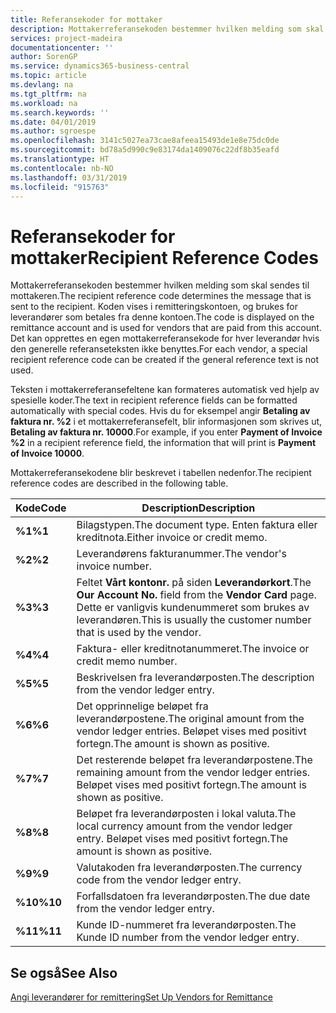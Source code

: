 ```yaml
---
title: Referansekoder for mottaker
description: Mottakerreferansekoden bestemmer hvilken melding som skal sendes til mottakeren. Koden vises i remitteringskontoen, og brukes for leverandører som betales fra denne kontoen.
services: project-madeira
documentationcenter: ''
author: SorenGP
ms.service: dynamics365-business-central
ms.topic: article
ms.devlang: na
ms.tgt_pltfrm: na
ms.workload: na
ms.search.keywords: ''
ms.date: 04/01/2019
ms.author: sgroespe
ms.openlocfilehash: 3141c5027ea73cae8afeea15493de1e8e75dc0de
ms.sourcegitcommit: bd78a5d990c9e83174da1409076c22df8b35eafd
ms.translationtype: HT
ms.contentlocale: nb-NO
ms.lasthandoff: 03/31/2019
ms.locfileid: "915763"
---
```

# <a name="recipient-reference-codes"></a><span data-ttu-id="c4ce0-104">Referansekoder for mottaker</span><span class="sxs-lookup"><span data-stu-id="c4ce0-104">Recipient Reference Codes</span></span>
<span data-ttu-id="c4ce0-105">Mottakerreferansekoden bestemmer hvilken melding som skal sendes til mottakeren.</span><span class="sxs-lookup"><span data-stu-id="c4ce0-105">The recipient reference code determines the message that is sent to the recipient.</span></span> <span data-ttu-id="c4ce0-106">Koden vises i remitteringskontoen, og brukes for leverandører som betales fra denne kontoen.</span><span class="sxs-lookup"><span data-stu-id="c4ce0-106">The code is displayed on the remittance account and is used for vendors that are paid from this account.</span></span> <span data-ttu-id="c4ce0-107">Det kan opprettes en egen mottakerreferansekode for hver leverandør hvis den generelle referanseteksten ikke benyttes.</span><span class="sxs-lookup"><span data-stu-id="c4ce0-107">For each vendor, a special recipient reference code can be created if the general reference text is not used.</span></span>  

<span data-ttu-id="c4ce0-108">Teksten i mottakerreferansefeltene kan formateres automatisk ved hjelp av spesielle koder.</span><span class="sxs-lookup"><span data-stu-id="c4ce0-108">The text in recipient reference fields can be formatted automatically with special codes.</span></span> <span data-ttu-id="c4ce0-109">Hvis du for eksempel angir **Betaling av faktura nr. %2** i et mottakerreferansefelt, blir informasjonen som skrives ut, **Betaling av faktura nr. 10000**.</span><span class="sxs-lookup"><span data-stu-id="c4ce0-109">For example, if you enter **Payment of Invoice %2** in a recipient reference field, the information that will print is **Payment of Invoice 10000**.</span></span>  

<span data-ttu-id="c4ce0-110">Mottakerreferansekodene blir beskrevet i tabellen nedenfor.</span><span class="sxs-lookup"><span data-stu-id="c4ce0-110">The recipient reference codes are described in the following table.</span></span>  

|<span data-ttu-id="c4ce0-111">**Kode**</span><span class="sxs-lookup"><span data-stu-id="c4ce0-111">**Code**</span></span>|<span data-ttu-id="c4ce0-112">Description</span><span class="sxs-lookup"><span data-stu-id="c4ce0-112">Description</span></span>|  
|--------------|---------------------------------------|  
|<span data-ttu-id="c4ce0-113">**%1**</span><span class="sxs-lookup"><span data-stu-id="c4ce0-113">**%1**</span></span>|<span data-ttu-id="c4ce0-114">Bilagstypen.</span><span class="sxs-lookup"><span data-stu-id="c4ce0-114">The document type.</span></span> <span data-ttu-id="c4ce0-115">Enten faktura eller kreditnota.</span><span class="sxs-lookup"><span data-stu-id="c4ce0-115">Either invoice or credit memo.</span></span>|  
|<span data-ttu-id="c4ce0-116">**%2**</span><span class="sxs-lookup"><span data-stu-id="c4ce0-116">**%2**</span></span>|<span data-ttu-id="c4ce0-117">Leverandørens fakturanummer.</span><span class="sxs-lookup"><span data-stu-id="c4ce0-117">The vendor's invoice number.</span></span>|  
|<span data-ttu-id="c4ce0-118">**%3**</span><span class="sxs-lookup"><span data-stu-id="c4ce0-118">**%3**</span></span>|<span data-ttu-id="c4ce0-119">Feltet **Vårt kontonr.** på siden **Leverandørkort**.</span><span class="sxs-lookup"><span data-stu-id="c4ce0-119">The **Our Account No.** field from the **Vendor Card** page.</span></span> <span data-ttu-id="c4ce0-120">Dette er vanligvis kundenummeret som brukes av leverandøren.</span><span class="sxs-lookup"><span data-stu-id="c4ce0-120">This is usually the customer number that is used by the vendor.</span></span>|  
|<span data-ttu-id="c4ce0-121">**%4**</span><span class="sxs-lookup"><span data-stu-id="c4ce0-121">**%4**</span></span>|<span data-ttu-id="c4ce0-122">Faktura- eller kreditnotanummeret.</span><span class="sxs-lookup"><span data-stu-id="c4ce0-122">The invoice or credit memo number.</span></span>|  
|<span data-ttu-id="c4ce0-123">**%5**</span><span class="sxs-lookup"><span data-stu-id="c4ce0-123">**%5**</span></span>|<span data-ttu-id="c4ce0-124">Beskrivelsen fra leverandørposten.</span><span class="sxs-lookup"><span data-stu-id="c4ce0-124">The description from the vendor ledger entry.</span></span>|  
|<span data-ttu-id="c4ce0-125">**%6**</span><span class="sxs-lookup"><span data-stu-id="c4ce0-125">**%6**</span></span>|<span data-ttu-id="c4ce0-126">Det opprinnelige beløpet fra leverandørpostene.</span><span class="sxs-lookup"><span data-stu-id="c4ce0-126">The original amount from the vendor ledger entries.</span></span> <span data-ttu-id="c4ce0-127">Beløpet vises med positivt fortegn.</span><span class="sxs-lookup"><span data-stu-id="c4ce0-127">The amount is shown as positive.</span></span>|  
|<span data-ttu-id="c4ce0-128">**%7**</span><span class="sxs-lookup"><span data-stu-id="c4ce0-128">**%7**</span></span>|<span data-ttu-id="c4ce0-129">Det resterende beløpet fra leverandørpostene.</span><span class="sxs-lookup"><span data-stu-id="c4ce0-129">The remaining amount from the vendor ledger entries.</span></span> <span data-ttu-id="c4ce0-130">Beløpet vises med positivt fortegn.</span><span class="sxs-lookup"><span data-stu-id="c4ce0-130">The amount is shown as positive.</span></span>|  
|<span data-ttu-id="c4ce0-131">**%8**</span><span class="sxs-lookup"><span data-stu-id="c4ce0-131">**%8**</span></span>|<span data-ttu-id="c4ce0-132">Beløpet fra leverandørposten i lokal valuta.</span><span class="sxs-lookup"><span data-stu-id="c4ce0-132">The local currency amount from the vendor ledger entry.</span></span> <span data-ttu-id="c4ce0-133">Beløpet vises med positivt fortegn.</span><span class="sxs-lookup"><span data-stu-id="c4ce0-133">The amount is shown as positive.</span></span>|  
|<span data-ttu-id="c4ce0-134">**%9**</span><span class="sxs-lookup"><span data-stu-id="c4ce0-134">**%9**</span></span>|<span data-ttu-id="c4ce0-135">Valutakoden fra leverandørposten.</span><span class="sxs-lookup"><span data-stu-id="c4ce0-135">The currency code from the vendor ledger entry.</span></span>|  
|<span data-ttu-id="c4ce0-136">**%10**</span><span class="sxs-lookup"><span data-stu-id="c4ce0-136">**%10**</span></span>|<span data-ttu-id="c4ce0-137">Forfallsdatoen fra leverandørposten.</span><span class="sxs-lookup"><span data-stu-id="c4ce0-137">The due date from the vendor ledger entry.</span></span>|  
|<span data-ttu-id="c4ce0-138">**%11**</span><span class="sxs-lookup"><span data-stu-id="c4ce0-138">**%11**</span></span>|<span data-ttu-id="c4ce0-139">Kunde ID-nummeret fra leverandørposten.</span><span class="sxs-lookup"><span data-stu-id="c4ce0-139">The Kunde ID number from the vendor ledger entry.</span></span>|  

## <a name="see-also"></a><span data-ttu-id="c4ce0-140">Se også</span><span class="sxs-lookup"><span data-stu-id="c4ce0-140">See Also</span></span>  
 [<span data-ttu-id="c4ce0-141">Angi leverandører for remittering</span><span class="sxs-lookup"><span data-stu-id="c4ce0-141">Set Up Vendors for Remittance</span></span>](how-to-set-up-vendors-for-remittance.md)
